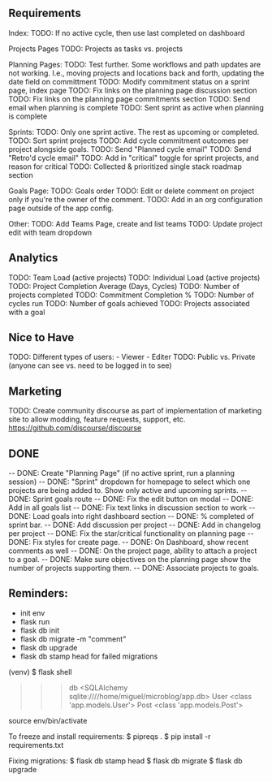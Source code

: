 ## Requirements
Index:
TODO: If no active cycle, then use last completed on dashboard

Projects Pages
TODO: Projects as tasks vs. projects

Planning Pages:
TODO: Test further. Some workflows and path updates are not working. I.e., moving projects and locations back and forth, updating the date field on committment
TODO: Modify commitment status on a sprint page, index page
TODO: Fix links on the planning page discussion section
TODO: Fix links on the planning page commitments section
TODO: Send email when planning is complete
TODO: Sent sprint as active when planning is complete

Sprints:
TODO: Only one sprint active. The rest as upcoming or completed.
TODO: Sort sprint projects
TODO: Add cycle commitment outcomes per project alongside goals.
TODO: Send "Planned cycle email"
TODO: Send "Retro'd cycle email"
TODO: Add in "critical" toggle for sprint projects, and reason for critical
TODO: Collected & prioritized single stack roadmap section

Goals Page:
TODO: Goals order
TODO: Edit or delete comment on project only if you're the owner of the comment.
TODO: Add in an org configuration page outside of the app config.

Other:
TODO: Add Teams Page, create and list teams
TODO: Update project edit with team dropdown

## Analytics
TODO: Team Load (active projects)
TODO: Individual Load (active projects)
TODO: Project Completion Average (Days, Cycles)
TODO: Number of projects completed
TODO: Commitment Completion %
TODO: Number of cycles run
TODO: Number of goals achieved
TODO: Projects associated with a goal

## Nice to Have
TODO: Different types of users:
    - Viewer
    - Editer
TODO: Public vs. Private (anyone can see vs. need to be logged in to see)

## Marketing
TODO: Create community discourse as part of implementation of marketing site to allow modding, feature requests, support, etc.  https://github.com/discourse/discourse

## DONE
-- DONE: Create "Planning Page" (if no active sprint, run a planning session)
-- DONE: "Sprint" dropdown for homepage to select which one projects are being added to. Show only active and upcoming sprints.
-- DONE: Sprint goals route
-- DONE: Fix the edit button on modal
-- DONE: Add in all goals list
-- DONE: Fix text links in discussion section to work
-- DONE: Load goals into right dashboard section
-- DONE: % completed of sprint bar.
-- DONE: Add discussion per project
-- DONE: Add in changelog per project
-- DONE: Fix the star/critical functionality on planning page
-- DONE: Fix styles for create page. 
-- DONE: On Dashboard, show recent comments as well
-- DONE: On the project page, ability to attach a project to a goal.
-- DONE: Make sure objectives on the planning page show the number of projects supporting them.
-- DONE: Associate projects to goals.

## Reminders:

- init env
- flask run
- flask db init
- flask db migrate -m "comment"
- flask db upgrade
- flask db stamp head for failed migrations

(venv) $ flask shell
>>> db
<SQLAlchemy sqlite:////home/miguel/microblog/app.db>
>>> User
<class 'app.models.User'>
>>> Post
<class 'app.models.Post'>


source env/bin/activate

To freeze and install requirements:
$ pipreqs . 
$ pip install -r requirements.txt


Fixing migrations:
$ flask db stamp head
$ flask db migrate
$ flask db upgrade